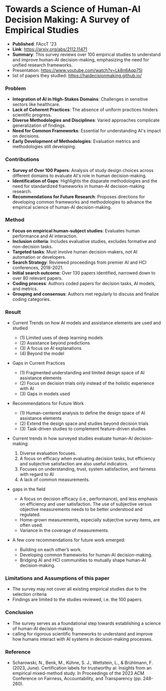 # Towards a Science of Human-AI Decision Making: A Survey of Empirical Studies
- **Published**: FAccT '23
- **Link**: https://arxiv.org/abs/2112.11471
- **Summary**: This survey reviews over 100 empirical studies to understand and improve human-AI decision-making, emphasizing the need for unified research frameworks.
- Presentation: https://www.youtube.com/watch?v=Lk8n6Aqp75I
- list of papers they studied: https://haidecisionmaking.github.io/
  
  

### Problem 
- **Integration of AI in High-Stakes Domains**: Challenges in sensitive sectors like healthcare.
- **Lack of Coherent Practices**: The absence of uniform practices hinders scientific progress.
- **Diverse Methodologies and Disciplines**: Varied approaches complicate generalization of findings.
- **Need for Common Frameworks**: Essential for understanding AI's impact on decisions.
- **Early Development of Methodologies**: Evaluation metrics and methodologies still developing.


### Contributions
- **Survey of Over 100 Papers**: Analysis of study design choices across different domains to evaluate AI's role in human decision-making.
- **Identification of Gaps**: Highlights the disparate methodologies and the need for standardized frameworks in human-AI decision-making research.
- **Recommendations for Future Research**: Proposes directions for developing common frameworks and methodologies to advance the empirical science of human-AI decision-making.

### Method
- **Focus on empirical human-subject studies**: Evaluates human performance and AI interaction.
- **Inclusion criteria**: Includes evaluative studies, excludes formative and non-decision tasks.
- **Targeted tasks**: Must involve human decision-makers, not AI automation or developers.
- **Search Strategy**: Reviewed proceedings from premier AI and HCI conferences, 2018-2021.
- **Initial search outcome**: Over 130 papers identified, narrowed down to over 80 relevant papers.
- **Coding process**: Authors coded papers for decision tasks, AI models, and metrics.
- **Grouping and consensus**: Authors met regularly to discuss and finalize coding categories.


### Result

-  Current Trends on how AI models and assistance elements are used and studied
   - (1) Limited uses of deep learning models
   - (2) Assistance beyond predictions
   - (3) A focus on AI explanations
   - (4) Beyond the model

- Gaps in Current Practices
   - (1) Fragmented understanding and limited design space of AI assistance elements
   - (2) Focus on decision trials only instead of the holistic experience with AI
   - (3) Gaps in models used

- Recommendations for Future Work
   - (1) Human-centered analysis to define the design space of AI assistance elements
   - (2) Extend the design space and studies beyond decision trials
   - (3) Task-driven studies to complement feature-driven studies



- Current trends in how surveyed studies evaluate human-AI decision-making:
  1. Diverse evaluation focuses. 
  2. A focus on efficacy when evaluating decision tasks, but efficiency and subjective satisfaction are also useful indicators.
  3. Focuses on understanding, trust, system satisfaction, and fairness with regard to AI
  4. A lack of common measurements.

- gaps in the field
  - A focus on decision efficacy (i.e., performance), and less emphasis on efficiency and user satisfaction.
  The use of subjective versus objective measurements needs to be better understood and regulated.
  - Home-grown measurements, especially subjective survey items, are often used.
  - Variance in the coverage of measurements.

- A few core recommendations for future work emerged:
  - Building on each other’s work.
  - Developing common frameworks for human-AI decision-making.
  - Bridging AI and HCI communities to mutually shape human-AI decision-making.

### Limitations and Assumptions of this paper
- The survey may not cover all existing empirical studies due to the selection criteria 
- Findings are limited to the studies reviewed, i.e. the 100 papers. 

### Conclusion
- The survey serves as a foundational step towards establishing a science of human-AI decision-making 
- calling for rigorous scientific frameworks to understand and improve how humans interact with AI systems in decision-making processes.

### Reference
- Scharowski, N., Benk, M., Kühne, S. J., Wettstein, L., & Brühlmann, F. (2023, June). Certification labels for trustworthy ai: Insights from an empirical mixed-method study. In Proceedings of the 2023 ACM Conference on Fairness, Accountability, and Transparency (pp. 248-260).
